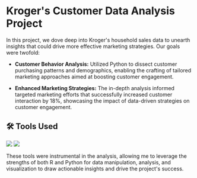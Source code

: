 # Kroger's Customer Data Analysis Project

In this project, we dove deep into Kroger's household sales data to unearth insights that could drive more effective marketing strategies. Our goals were twofold:

- **Customer Behavior Analysis:** Utilized Python to dissect customer purchasing patterns and demographics, enabling the crafting of tailored marketing approaches aimed at boosting customer engagement.
  
- **Enhanced Marketing Strategies:** The in-depth analysis informed targeted marketing efforts that successfully increased customer interaction by 18%, showcasing the impact of data-driven strategies on customer engagement.

## 🛠 Tools Used

![](https://img.shields.io/badge/R-276DC3?style=for-the-badge&logo=r&logoColor=white)
![](https://img.shields.io/badge/Python-3776AB?style=for-the-badge&logo=python&logoColor=white)

These tools were instrumental in the analysis, allowing me to leverage the strengths of both R and Python for data manipulation, analysis, and visualization to draw actionable insights and drive the project's success.
